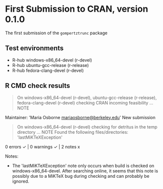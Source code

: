 # First Submission to CRAN, version 0.1.0

The first submission of the `gompertztrunc` package

## Test environments
- R-hub windows-x86_64-devel (r-devel)
- R-hub ubuntu-gcc-release (r-release)
- R-hub fedora-clang-devel (r-devel)

## R CMD check results
> On windows-x86_64-devel (r-devel), ubuntu-gcc-release (r-release), fedora-clang-devel (r-devel)
  checking CRAN incoming feasibility ... NOTE
  
  Maintainer: 'Maria Osborne <mariaosborne@berkeley.edu>'
  New submission

> On windows-x86_64-devel (r-devel)
  checking for detritus in the temp directory ... NOTE
  Found the following files/directories:
    'lastMiKTeXException'

0 errors ✓ | 0 warnings ✓ | 2 notes x

Notes:
* The 'lastMiKTeXException' note only occurs when build is checked on windows-x86_64-devel. After searching online, it seems that this note is possibly due to a MiKTeX bug during checking and can probably be ignored.


